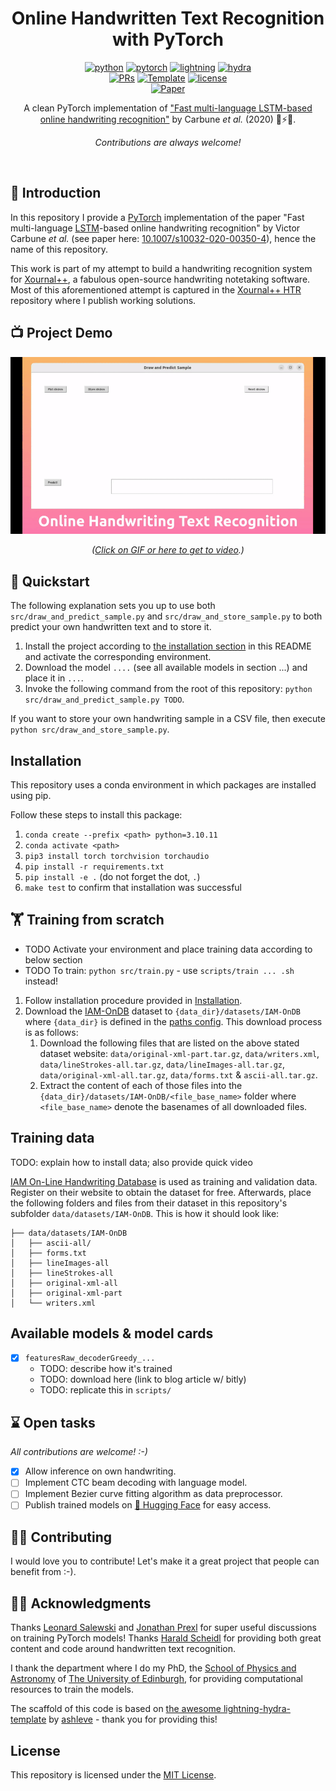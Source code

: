 <div align="center">

# Online Handwritten Text Recognition with PyTorch

[![python](https://img.shields.io/badge/-Python_3.10-blue?logo=python&logoColor=white)](https://github.com/pre-commit/pre-commit)
[![pytorch](https://img.shields.io/badge/PyTorch_2.0+-ee4c2c?logo=pytorch&logoColor=white)](https://pytorch.org/get-started/locally/)
[![lightning](https://img.shields.io/badge/-Lightning_2.0+-792ee5?logo=pytorchlightning&logoColor=white)](https://pytorchlightning.ai/)
[![hydra](https://img.shields.io/badge/Config-Hydra_1.3-89b8cd)](https://hydra.cc/) <br>
[![PRs](https://img.shields.io/badge/PRs-welcome-brightgreen.svg)](https://github.com/ashleve/lightning-hydra-template/pulls)
<a href="https://github.com/ashleve/lightning-hydra-template"><img alt="Template" src="https://img.shields.io/badge/-Lightning--Hydra--Template-017F2F?style=flat&logo=github&labelColor=gray"></a>
[![license](https://img.shields.io/badge/License-MIT-green.svg?labelColor=gray)](#license) <br>
[![Paper](http://img.shields.io/badge/paper-Carbune_et_al._(2020)-B31B1B.svg)](https://doi.org/10.1007/s10032-020-00350-4)

A clean PyTorch implementation of ["Fast multi-language LSTM-based online handwriting recognition"](https://doi.org/10.1007/s10032-020-00350-4) by Carbune *et al.* (2020) 🚀⚡🔥.<br>

_Contributions are always welcome!_

</div>

<br>

## 📌 Introduction

In this repository I provide a [PyTorch](https://pytorch.org/) implementation of the paper "Fast multi-language [LSTM](https://en.wikipedia.org/wiki/Long_short-term_memory)-based online handwriting recognition" by Victor Carbune *et al.* (see paper here: [10.1007/s10032-020-00350-4](http://doi.org/10.1007/s10032-020-00350-4)), hence the name of this repository.

This work is part of my attempt to build a handwriting recognition system for [Xournal++](https://github.com/xournalpp/xournalpp), a fabulous open-source handwriting notetaking software. Most of this aforementioned attempt is captured in the [Xournal++ HTR](https://github.com/PellelNitram/xournalpp_htr) repository where I publish working solutions.

## 📺 Project Demo

<div align="center">

<a href="https://youtu.be/H62bjwNkMvc?utm_source=github&utm_medium=readme&utm_campaign=github_readme">
    <img src="docs/static/demo.gif" width="700">
</a>

*([Click on GIF or here to get to video](https://youtu.be/H62bjwNkMvc?utm_source=github&utm_medium=readme&utm_campaign=github_readme).)*

</div>

## 🚀 Quickstart

The following explanation sets you up to use both `src/draw_and_predict_sample.py` and `src/draw_and_store_sample.py` to both predict your own handwritten text and to store it.

1. Install the project according to [the installation section](#installation) in this README and activate the corresponding environment.
2. Download the model `....` (see all available models in section ...) and place it in `...`.
3. Invoke the following command from the root of this repository: `python src/draw_and_predict_sample.py TODO`.

If you want to store your own handwriting sample in a CSV file, then execute `python src/draw_and_store_sample.py`.

## Installation

This repository uses a conda environment in which packages are installed using pip.

Follow these steps to install this package:

1. `conda create --prefix <path> python=3.10.11`
2. `conda activate <path>`
3. `pip3 install torch torchvision torchaudio`
4. `pip install -r requirements.txt`
5. `pip install -e .` (do not forget the dot, `.`)
6. `make test` to confirm that installation was successful

## 🏋️ Training from scratch

- TODO Activate your environment and place training data according to below section
- TODO To train: `python src/train.py` - use `scripts/train ... .sh` instead!

1. Follow installation procedure provided in [Installation](#installation).
2. Download the [IAM-OnDB](https://fki.tic.heia-fr.ch/databases/iam-on-line-handwriting-database) dataset to `{data_dir}/datasets/IAM-OnDB` where `{data_dir}` is defined in the [paths config](configs/paths/default.yaml). This download process is as follows:
   1. Download the following files that are listed on the above stated dataset website: `data/original-xml-part.tar.gz`, `data/writers.xml`, `data/lineStrokes-all.tar.gz`, `data/lineImages-all.tar.gz`, `data/original-xml-all.tar.gz`, `data/forms.txt` & `ascii-all.tar.gz`.
   2. Extract the content of each of those files into the `{data_dir}/datasets/IAM-OnDB/<file_base_name>` folder where `<file_base_name>` denote the basenames of all downloaded files.

## Training data

TODO: explain how to install data; also provide quick video

[IAM On-Line Handwriting Database](https://fki.tic.heia-fr.ch/databases/iam-on-line-handwriting-database) is used as training and validation data. Register on their website to obtain the dataset for free. Afterwards, place the following folders and files from their dataset in this repository's subfolder `data/datasets/IAM-OnDB`. This is how it should look like:

```
├── data/datasets/IAM-OnDB
│   ├── ascii-all/
│   ├── forms.txt
│   ├── lineImages-all
│   ├── lineStrokes-all
│   ├── original-xml-all
│   ├── original-xml-part
│   └── writers.xml
```

## Available models & model cards

- [x] `featuresRaw_decoderGreedy_...`
  - TODO: describe how it's trained
  - TODO: download here (link to blog article w/ bitly)
  - TODO: replicate this in `scripts/`

## ⌛ Open tasks

*All contributions are welcome! :-)*

- [x] Allow inference on own handwriting.
- [ ] Implement CTC beam decoding with language model.
- [ ] Implement Bezier curve fitting algorithm as data preprocessor.
- [ ] Publish trained models on [🤗 Hugging Face](https://huggingface.co/) for easy access.

## 👩‍💻 Contributing

I would love you to contribute! Let's make it a great project that people can benefit from :-).

## 🙏🏼 Acknowledgments

Thanks [Leonard Salewski](https://twitter.com/l_salewski) and [Jonathan Prexl](https://scholar.google.de/citations?user=pqep1wkAAAAJ&hl=de) for super useful discussions on training PyTorch models! Thanks [Harald Scheidl](https://githubharald.github.io/) for providing both great content and code around handwritten text recognition.

I thank the department where I do my PhD, the [School of Physics and Astronomy](https://www.ph.ed.ac.uk/) of [The University of Edinburgh](https://www.ed.ac.uk/), for providing computational resources to train the models.

The scaffold of this code is based on [the awesome lightning-hydra-template](https://github.com/ashleve/lightning-hydra-template) by [ashleve](https://github.com/ashleve) - thank you for providing this!

## License

This repository is licensed under the [MIT License](LICENSE.md).
